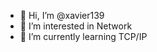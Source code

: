 - 👋 Hi, I’m @xavier139
- 👀 I’m interested in Network
- 🌱 I’m currently learning TCP/IP


<!---
xavier139/xavier139 is a ✨ special ✨ repository because its `README.md` (this file) appears on your GitHub profile.
You can click the Preview link to take a look at your changes.
--->
